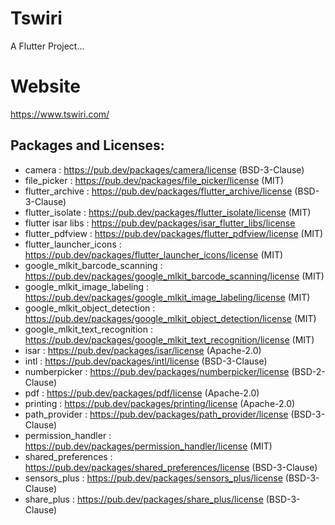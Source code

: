 
# Tswiri


A Flutter Project...

# Website
https://www.tswiri.com/

## Packages and Licenses:

- camera : https://pub.dev/packages/camera/license (BSD-3-Clause)
- file_picker : https://pub.dev/packages/file_picker/license (MIT)
- flutter_archive : https://pub.dev/packages/flutter_archive/license (BSD-3-Clause)
- flutter_isolate : https://pub.dev/packages/flutter_isolate/license (MIT)
- flutter isar libs : https://pub.dev/packages/isar_flutter_libs/license
- flutter_pdfview : https://pub.dev/packages/flutter_pdfview/license (MIT)
- flutter_launcher_icons : https://pub.dev/packages/flutter_launcher_icons/license (MIT)
- google_mlkit_barcode_scanning : https://pub.dev/packages/google_mlkit_barcode_scanning/license (MIT)
- google_mlkit_image_labeling : https://pub.dev/packages/google_mlkit_image_labeling/license (MIT)
- google_mlkit_object_detection : https://pub.dev/packages/google_mlkit_object_detection/license (MIT)
- google_mlkit_text_recognition : https://pub.dev/packages/google_mlkit_text_recognition/license (MIT)
- isar : https://pub.dev/packages/isar/license (Apache-2.0)
- intl : https://pub.dev/packages/intl/license (BSD-3-Clause)
- numberpicker : https://pub.dev/packages/numberpicker/license (BSD-2-Clause)
- pdf : https://pub.dev/packages/pdf/license (Apache-2.0)
- printing : https://pub.dev/packages/printing/license (Apache-2.0)
- path_provider : https://pub.dev/packages/path_provider/license (BSD-3-Clause)
- permission_handler : https://pub.dev/packages/permission_handler/license (MIT)
- shared_preferences : https://pub.dev/packages/shared_preferences/license (BSD-3-Clause)
- sensors_plus : https://pub.dev/packages/sensors_plus/license (BSD-3-Clause)
- share_plus : https://pub.dev/packages/share_plus/license (BSD-3-Clause)
